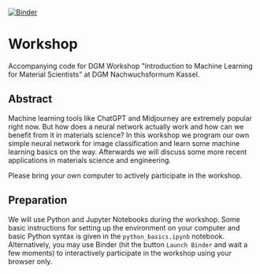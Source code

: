 [![Binder](https://mybinder.org/badge_logo.svg)](https://mybinder.org/v2/gh/meyer-nils/dgm_workshop/HEAD)

# Workshop
Accompanying code for DGM Workshop "Introduction to Machine Learning for Material Scientists" at DGM Nachwuchsformum Kassel.

## Abstract 
Machine learning tools like ChatGPT and Midjourney are extremely popular right now. But how does a neural network actually work and how can we benefit from it in materials science? In this workshop we program our own simple neural network for image classification and learn some machine learning basics on the way. Afterwards we will discuss some more recent applications in materials science and engineering. 

Please bring your own computer to actively participate in the workshop. 

## Preparation
We will use Python and Jupyter Notebooks during the workshop. Some basic instructions for setting up the environment on your computer and basic Python syntax is given in the `python_basics.ipynb` notebook. Alternatively, you may use Binder (hit the button `Launch Binder` and wait a few moments) to interactively participate in the workshop using your browser only. 